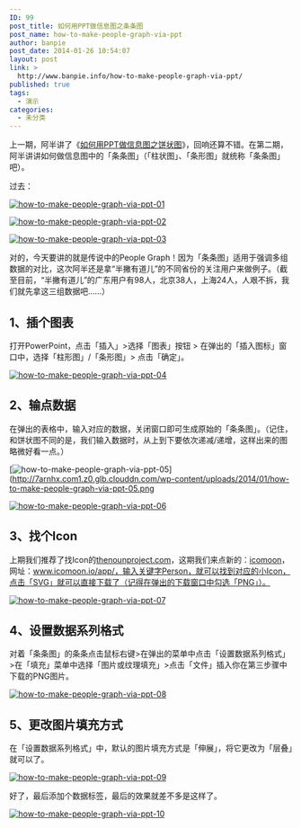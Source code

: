 ```yaml
---
ID: 99
post_title: 如何用PPT做信息图之条条图
post_name: how-to-make-people-graph-via-ppt
author: banpie
post_date: 2014-01-26 10:54:07
layout: post
link: >
  http://www.banpie.info/how-to-make-people-graph-via-ppt/
published: true
tags:
  - 演示
categories:
  - 未分类
---
```

上一期，阿半讲了《[如何用PPT做信息图之饼状图][1]》，回响还算不错。在第二期，阿半讲讲如何做信息图中的「条条图」（「柱状图」、「条形图」就统称「条条图」吧）。

过去：

[![how-to-make-people-graph-via-ppt-01][2]][2]

[![how-to-make-people-graph-via-ppt-02][3]][3]

[![how-to-make-people-graph-via-ppt-03][4]][4]

对的，今天要讲的就是传说中的People Graph！因为「条条图」适用于强调多组数据的对比，这次阿半还是拿“半撇有道儿”的不同省份的关注用户来做例子。（截至目前，“半撇有道儿”的广东用户有98人，北京38人，上海24人，人艰不拆，我们就先拿这三组数据吧……）

## 1、插个图表

打开PowerPoint，点击「插入」>选择「图表」按钮 > 在弹出的「插入图标」窗口中，选择「柱形图」/「条形图」> 点击「确定」。

[![how-to-make-people-graph-via-ppt-04][5]][5]

## 2、输点数据

在弹出的表格中，输入对应的数据，关闭窗口即可生成原始的「条条图」。（记住，和饼状图不同的是，我们输入数据时，从上到下要依次递减/递增，这样出来的图略微好看一点。）

[![how-to-make-people-graph-via-ppt-05][6]](http://7arnhx.com1.z0.glb.clouddn.com/wp-content/uploads/2014/01/how-to-make-people-graph-via-ppt-05.png

[![how-to-make-people-graph-via-ppt-06][7]][7]

## 3、找个Icon

上期我们推荐了找Icon的[thenounproject.com][8]，这期我们来点新的：[icomoon][9]，网址：www.icomoon.io/app/，输入关键字Person，就可以找到对应的小Icon，点击「SVG」就可以直接下载了（记得在弹出的下载窗口中勾选「PNG」）。

[![how-to-make-people-graph-via-ppt-07][10]][10]

## 4、设置数据系列格式

对着「条条图」的条条点击鼠标右键>在弹出的菜单中点击「设置数据系列格式」>在「填充」菜单中选择「图片或纹理填充」>点击「文件」插入你在第三步骤中下载的PNG图片。

[![how-to-make-people-graph-via-ppt-08][11]][11]

## 5、更改图片填充方式

在「设置数据系列格式」中，默认的图片填充方式是「伸展」，将它更改为「层叠」就可以了。

[![how-to-make-people-graph-via-ppt-09][12]][12]

好了，最后添加个数据标签，最后的效果就差不多是这样了。

[![how-to-make-people-graph-via-ppt-10][13]][13]

 [1]: http://www.banpie.info/2014/01/how-to-make-infographics-using-ppt/
 [2]: http://7arnhx.com1.z0.glb.clouddn.com/wp-content/uploads/2014/01/how-to-make-people-graph-via-ppt-01.jpg
 [3]: http://7arnhx.com1.z0.glb.clouddn.com/wp-content/uploads/2014/01/how-to-make-people-graph-via-ppt-02.jpg
 [4]: http://7arnhx.com1.z0.glb.clouddn.com/wp-content/uploads/2014/01/how-to-make-people-graph-via-ppt-03.jpg
 [5]: http://7arnhx.com1.z0.glb.clouddn.com/wp-content/uploads/2014/01/how-to-make-people-graph-via-ppt-04.png
 [6]: http://7arnhx.com1.z0.glb.clouddn.com/wp-content/uploads/2014/01/how-to-make-people-graph-via-ppt-05.png
 [7]: http://7arnhx.com1.z0.glb.clouddn.com/wp-content/uploads/2014/01/how-to-make-people-graph-via-ppt-06.jpg
 [8]: www.thenounproject.com
 [9]: http://icomoon.io/app/
 [10]: http://7arnhx.com1.z0.glb.clouddn.com/wp-content/uploads/2014/01/how-to-make-people-graph-via-ppt-07.png
 [11]: http://7arnhx.com1.z0.glb.clouddn.com/wp-content/uploads/2014/01/how-to-make-people-graph-via-ppt-08.png
 [12]: http://7arnhx.com1.z0.glb.clouddn.com/wp-content/uploads/2014/01/how-to-make-people-graph-via-ppt-09.png
 [13]: http://7arnhx.com1.z0.glb.clouddn.com/wp-content/uploads/2014/01/how-to-make-people-graph-via-ppt-10.png